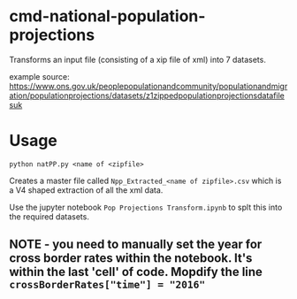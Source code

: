 
# cmd-national-population-projections

Transforms an input file (consisting of a xip file of xml) into 7 datasets.

example source: https://www.ons.gov.uk/peoplepopulationandcommunity/populationandmigration/populationprojections/datasets/z1zippedpopulationprojectionsdatafilesuk


# Usage

`python natPP.py <name of <zipfile>`

Creates a master file called `Npp_Extracted_<name of zipfile>.csv` which is a V4 shaped extraction of all the xml data.

Use the jupyter notebook `Pop Projections Transform.ipynb` to splt this into the required datasets.


## NOTE - you need to manually set the year for cross border rates within the notebook. It's within the last 'cell' of code. Mopdify the line `crossBorderRates["time"] = "2016"` 
